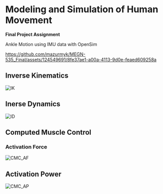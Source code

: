 # Modeling and Simulation of Human Movement

**Final Project Assignment**

Ankle Motion using IMU data with OpenSim

https://github.com/mazurmyk/MEGN-535_Final/assets/124549691/8fe37ae1-a00a-4113-9d0e-feaed609258a

## Inverse Kinematics
![IK](https://github.com/mazurmyk/MEGN-535_Final/assets/124549691/daab7803-0e93-44f9-8e82-858a7ff9efe6)
## Inerse Dynamics
![ID](https://github.com/mazurmyk/MEGN-535_Final/assets/124549691/9558e8bf-c872-4a99-aa56-d9ed73906d8c)

## Computed Muscle Control
### Activation Force
![CMC_AF](https://github.com/mazurmyk/MEGN-535_Final/assets/124549691/daac47d7-4d23-4f7c-8b67-5944b5d2ba80)
## Activation Power
![CMC_AP](https://github.com/mazurmyk/MEGN-535_Final/assets/124549691/42f7b598-9941-4ab3-ae97-e4244813ffde)
